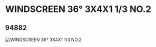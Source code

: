 # WINDSCREEN 36° 3X4X1 1/3 NO.2
## 94882
![WINDSCREEN 36° 3X4X1 1/3 NO.2](https://lc-www-live-s.legocdn.com/media/bricks/5/2/4617077.jpg)